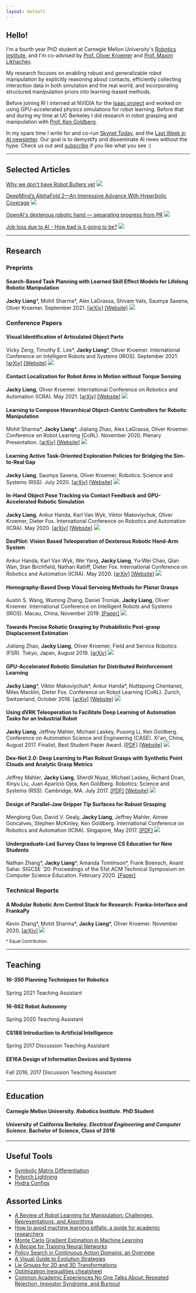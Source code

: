 ```yaml
---
layout: default
---
```


## Hello!

I'm a fourth year PhD student at Carnegie Mellon University's [Robotics Institute](https://www.ri.cmu.edu/), and I'm co-advised by [Prof. Oliver Kroemer](https://www.ri.cmu.edu/ri-faculty/oliver-kroemer/) and [Prof. Maxim Likhachev](http://www.cs.cmu.edu/~maxim/). 

My research focuses on enabling robust and generalizable robot manipulation by explicitly reasoning about contacts, efficiently collecting interaction data in both simulation and the real world, and incorporating structured manipulation priors into learning-based methods.

Before joining RI I interned at NVIDIA for the [Isaac project](https://www.nvidia.com/en-us/deep-learning-ai/industries/robotics/) and worked on using GPU-accelerated physics simulations for robot learning.
Before that and during my time at UC Berkeley I did research in robot grasping and manipulation with [Prof. Ken Goldberg](http://goldberg.berkeley.edu/).

In my spare time I write for and co-run [Skynet Today](https://www.skynettoday.com), and the [Last Week in AI newsletter](https://lastweekin.ai/).
Our goal is to demystify and disseminate AI news without the hype. 
Check us out and [subscribe](https://lastweekin.ai/) if you like what you see :)

<hr>

## Selected Articles

[Why we don't have Robot Butlers yet](https://lastweekin.ai/p/robot-butlers)
[<img class="pub-img" src="{{ site.baseurl }}assets/imgs/robot_butler.png">](https://lastweekin.ai/p/robot-butlers)

[DeepMind’s AlphaFold 2—An Impressive Advance With Hyperbolic Coverage](https://www.skynettoday.com/briefs/alphafold2)
[<img class="pub-img" src="{{ site.baseurl }}assets/imgs/alphafold2.png">](https://www.skynettoday.com/briefs/alphafold2)

[OpenAI's dexterous robotic hand — separating progress from PR](https://www.skynettoday.com/briefs/openai-rubiks-cube)
[<img class="pub-img" src="{{ site.baseurl }}assets/imgs/dr.png">](https://www.skynettoday.com/briefs/openai-rubiks-cube)

[Job loss due to AI - How bad is it going to be?](https://www.skynettoday.com/editorials/ai-automation-job-loss)
[<img class="pub-img" src="{{ site.baseurl }}assets/imgs/robots.png">](https://www.skynettoday.com/editorials/ai-automation-job-loss)

<hr>

## Research

### Preprints

#### Search-Based Task Planning with Learned Skill Effect Models for Lifelong Robotic Manipulation
**Jacky Liang**\*, Mohit Sharma\*, Alex LaGrassa, Shivam Vats, Saumya Saxena, Oliver Kroemer.
September 2021.
[\[arXiv\]](https://arxiv.org/abs/2109.08771)
[\[Website\]](https://sites.google.com/view/sem-for-lifelong-manipulation)
[<img class="pub-img" src="{{ site.baseurl }}assets/imgs/sem.png">](https://sites.google.com/view/sem-for-lifelong-manipulation)

### Conference Papers

#### Visual Identification of Articulated Object Parts
Vicky Zeng, Timothy E. Lee\*, **Jacky Liang**\*, Oliver Kroemer.
International Conference on Intelligent Robots and Systems (IROS).
September 2021.
[\[arXiv\]](https://arxiv.org/abs/2012.00284)
[\[Website\]](https://sites.google.com/view/articulated-objects/home)
[<img class="pub-img" src="{{ site.baseurl }}assets/imgs/cloak.png">](https://sites.google.com/view/articulated-objects/home)

#### Contact Localization for Robot Arms in Motion without Torque Sensing
**Jacky Liang**, Oliver Kroemer.
International Conference on Robotics and Automation (ICRA).
May 2021.
[\[arXiv\]](https://arxiv.org/abs/2011.03142)
[\[Website\]](https://sites.google.com/view/ct-loc/)
[<img class="pub-img" src="{{ site.baseurl }}assets/imgs/ct_sensing.png">](https://sites.google.com/view/ct-loc/)

#### Learning to Compose Hierarchical Object-Centric Controllers for Robotic Manipulation
Mohit Sharma\*, **Jacky Liang**\*, Jialiang Zhao, Alex LaGrassa, Oliver Kroemer.
Conference on Robot Learning (CoRL).
November 2020.
Plenary Presentation.
[\[arXiv\]](https://arxiv.org/abs/2011.04627)
[\[Website\]](https://sites.google.com/view/compositional-object-control/)
[<img class="pub-img" src="{{ site.baseurl }}assets/imgs/controllers.png">](https://sites.google.com/view/compositional-object-control/)

#### Learning Active Task-Oriented Exploration Policies for Bridging the Sim-to-Real Gap
**Jacky Liang**, Saumya Saxena, Oliver Kroemer.
Robotics: Science and Systems (RSS).
July 2020.
[\[arXiv\]](https://arxiv.org/abs/2006.01952)
[\[Website\]](https://sites.google.com/view/task-oriented-exploration/)
[<img class="pub-img" src="{{ site.baseurl }}assets/imgs/active_explore.png">](https://sites.google.com/view/task-oriented-exploration/)

#### In-Hand Object Pose Tracking via Contact Feedback and GPU-Accelerated Robotic Simulation
**Jacky Liang**, Ankur Handa, Karl Van Wyk, Viktor Makoviychuk, Oliver Kroemer, Dieter Fox.
International Conference on Robotics and Automation (ICRA).
May 2020.
[\[arXiv\]](https://arxiv.org/abs/2002.12160)
[\[Website\]](https://sites.google.com/view/in-hand-object-pose-tracking/)
[<img class="pub-img" src="{{ site.baseurl }}assets/imgs/pose_flat.png">](https://sites.google.com/view/in-hand-object-pose-tracking/)

#### DexPilot: Vision Based Teleoperation of Dexterous Robotic Hand-Arm System
Ankur Handa, Karl Van Wyk, Wei Yang, **Jacky Liang**, Yu-Wei Chao, Qian Wan, Stan Birchfield, Nathan Ratliff, Dieter Fox.
International Conference on Robotics and Automation (ICRA). 
May 2020.
[\[arXiv\]](https://arxiv.org/abs/1910.03135)
[\[Website\]](https://sites.google.com/view/dex-pilot)
[<img class="pub-img" src="{{ site.baseurl }}assets/imgs/dexpilot.png">](https://sites.google.com/view/dex-pilot)

#### Homography-Based Deep Visual Servoing Methods for Planar Grasps
Austin S. Wang, Wuming Zhang, Daniel Troniak, **Jacky Liang**, Oliver Kroemer.
International Conference on Intelligent Robots and Systems (IROS).
Macau, China, November 2019.
[\[Paper\]](https://www.ri.cmu.edu/publications/homography-based-deep-visual-servoing-methods-for-planar-grasps/)
[<img class="pub-img" src="{{ site.baseurl }}assets/imgs/efort.png">](https://www.ri.cmu.edu/publications/homography-based-deep-visual-servoing-methods-for-planar-grasps/)

#### Towards Precise Robotic Grasping by Probabilistic Post-grasp Displacement Estimation
Jialiang Zhao, **Jacky Liang**, Oliver Kroemer. 
Field and Service Robotics (FSR).
Tokyo, Japan, August 2019.
[\[arXiv\]](https://arxiv.org/abs/1909.02129)
[<img class="pub-img" src="{{ site.baseurl }}assets/imgs/fsr_nn.png">](https://www.ri.cmu.edu/publications/towards-precise-robotic-grasping-by-probabilistic-post-grasp-displacement-estimation/)

#### GPU-Accelerated Robotic Simulation for Distributed Reinforcement Learning
**Jacky Liang**\*, Viktor Makoviychuk\*, Ankur Handa\*, Nuttapong Chentanez, Miles Macklin, Dieter Fox. 
Conference on Robot Learning (CoRL).
Zurich, Switzerland, October 2018.
[\[arXiv\]](https://arxiv.org/abs/1810.05762)
[\[Website\]](https://sites.google.com/view/accelerated-gpu-simulation/home)
[<img class="pub-img" src="{{ site.baseurl }}assets/imgs/gpu-rl.png"> ](https://sites.google.com/view/accelerated-gpu-simulation/home)

#### Using dVRK Teleoperation to Facilitate Deep Learning of Automation Tasks for an Industrial Robot
**Jacky Liang**, Jeffrey Mahler, Michael Laskey, Pusong Li, Ken Goldberg. 
Conference on Automation Science and Engineering (CASE).
Xi'an, China, August 2017. 
Finalist, Best Student Paper Award. 
[\[PDF\]](https://berkeleyautomation.github.io/teleop/documents/DY-Teleop-CASE-2017_final.pdf)
[\[Website\]](https://sites.google.com/view/dy-teleop/home)
[<img class="pub-img" src="{{ site.baseurl }}assets/imgs/dy-teleop_web.jpg">](https://sites.google.com/view/dy-teleop/home/)

#### Dex-Net 2.0: Deep Learning to Plan Robust Grasps with Synthetic Point Clouds and Analytic Grasp Metrics
Jeffrey Mahler, **Jacky Liang**, Sherdil Niyaz, Michael Laskey, Richard Doan, Xinyu Liu, Juan Aparicio Ojea, Ken Goldberg. Robotics: Science and Systems (RSS). 
Cambridge, MA. July 2017.
[\[PDF\]](https://github.com/BerkeleyAutomation/dex-net/raw/gh-pages/docs/dexnet_rss2017_final.pdf)
[\[Website\]](https://berkeleyautomation.github.io/dex-net/)
[<img class="pub-img" src="{{ site.baseurl }}assets/imgs/dex-net_web.jpg">](https://berkeleyautomation.github.io/dex-net/)

#### Design of Parallel-Jaw Gripper Tip Surfaces for Robust Grasping
Menglong Guo, David V. Gealy, **Jacky Liang**, Jeffrey Mahler, Aimee Goncalves, Stephen McKinley, Ken Goldberg. 
International Conference on Robotics and Automation (ICRA). 
Singapore, May 2017.
[\[PDF\]](http://goldberg.berkeley.edu/pubs/gripper-tip-surface-design-icra-2017-camera-ready.pdf)
[<img class="pub-img" src="{{ site.baseurl }}assets/imgs/gripper-tips.png">](http://goldberg.berkeley.edu/pubs/gripper-tip-surface-design-icra-2017-camera-ready.pdf)

#### Undergraduate-Led Survey Class to Improve CS Education for New Students
Nathan Zhang\*, **Jacky Liang**\*, Amanda Tomlinson\*, Frank Boensch, Anant Sahai.
SIGCSE '20: Proceedings of the 51st ACM Technical Symposium on Computer Science Education.
February 2020. 
[\[Paper\]](https://dl.acm.org/doi/abs/10.1145/3328778.3366897)

### Technical Reports

#### A Modular Robotic Arm Control Stack for Research: Franka-Interface and FrankaPy
Kevin Zhang\*, Mohit Sharma\*, **Jacky Liang**\*, Oliver Kroemer.
November 2020.
[\[arXiv\]](https://arxiv.org/abs/2011.02398)
[<img class="pub-img" src="{{ site.baseurl }}assets/imgs/RobotInterfaceFlipped.png">](https://arxiv.org/abs/2011.02398)

<small>\* Equal Contribution.</small>
<hr>

## Teaching

#### 16-350 Planning Techniques for Robotics
Spring 2021 Teaching Assistant
#### 16-662 Robot Autonomy
Spring 2020 Teaching Assistant
#### CS188 Introduction to Artificial Intelligence
Spring 2017 Discussion Teaching Assistant
#### EE16A Design of Information Devices and Systems
Fall 2016, 2017 Discussion Teaching Assistant

<hr>

## Education

#### Carnegie Mellon University. _Robotics Institute_. PhD Student

#### University of California Berkeley. _Electrical Engineering and Computer Science_. Bachelor of Science, Class of 2018

<hr>

## Useful Tools

* [Symbolic Matrix Differentiation](http://www.matrixcalculus.org/matrixCalculus)
* [Pytorch Lightning](https://github.com/PyTorchLightning/pytorch-lightning)
* [Hydra Configs](https://hydra.cc/)

## Assorted Links

* [A Review of Robot Learning for Manipulation: Challenges, Representations, and Algorithms](https://arxiv.org/abs/1907.03146)
* [How to avoid machine learning pitfalls: a guide for academic researchers](https://arxiv.org/abs/2108.02497)
* [Monte Carlo Gradient Estimation in Machine Learning](https://arxiv.org/abs/1906.10652)
* [A Recipe for Training Neural Networks](http://karpathy.github.io/2019/04/25/recipe/)
* [Policy Search in Continuous Action Domains: an Overview](https://arxiv.org/abs/1803.04706)
* [A Visual Guide to Evolution Strategies](http://blog.otoro.net/2017/10/29/visual-evolution-strategies/)
* [Lie Groups for 2D and 3D Transformations](http://ethaneade.com/lie.pdf)
* [Optimization inequalities cheatsheet](http://fa.bianp.net/blog/2017/optimization-inequalities-cheatsheet/)
* [Common Academic Experiences No One Talks About: Repeated Rejection, Impostor Syndrome, and Burnout](https://journals.sagepub.com/doi/abs/10.1177/1745691619898848)

<!-- ## Piano Improvs
<a name="soundcloud"></a>
<iframe width="100%" height="300" scrolling="no" frameborder="no" allow="autoplay" src="https://w.soundcloud.com/player/?url=https%3A//api.soundcloud.com/playlists/430771703&color=%23ff5500&auto_play=false&hide_related=false&show_comments=true&show_user=true&show_reposts=false&show_teaser=true&visual=true"></iframe><div style="font-size: 10px; color: #cccccc;line-break: anywhere;word-break: normal;overflow: hidden;white-space: nowrap;text-overflow: ellipsis; font-family: Interstate,Lucida Grande,Lucida Sans Unicode,Lucida Sans,Garuda,Verdana,Tahoma,sans-serif;font-weight: 100;"><a href="https://soundcloud.com/rocket-flumes" title="RocketFlumes" target="_blank" style="color: #cccccc; text-decoration: none;">RocketFlumes</a> · <a href="https://soundcloud.com/rocket-flumes/sets/improvs-and-provs" title="Improvs and Provs" target="_blank" style="color: #cccccc; text-decoration: none;">Improvs and Provs</a></div> -->

